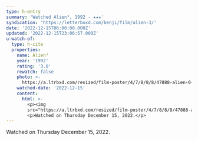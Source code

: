 ```yaml
---
type: h-entry
summary: 'Watched Alien³, 1992 - ★★★'
syndication: 'https://letterboxd.com/benji/film/alien-3/'
date: '2022-12-15T06:00:00.000Z'
updated: '2022-12-15T23:06:57.000Z'
u-watch-of:
  type: h-cite
  properties:
    name: Alien³
    year: '1992'
    rating: '3.0'
    rewatch: false
    photo: >-
      https://a.ltrbxd.com/resized/film-poster/4/7/8/8/8/47888-alien-0-600-0-900-crop.jpg?v=8b2645e0e9
    watched-date: '2022-12-15'
    content:
      html: >-
        <p><img
        src="https://a.ltrbxd.com/resized/film-poster/4/7/8/8/8/47888-alien-0-600-0-900-crop.jpg?v=8b2645e0e9"/></p>
        <p>Watched on Thursday December 15, 2022.</p>
---
```

Watched on Thursday December 15, 2022.
